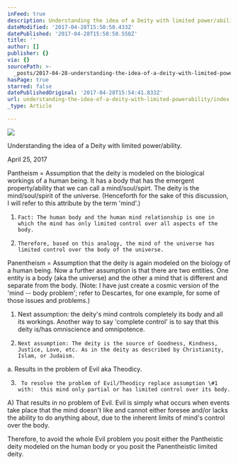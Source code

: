 ```yaml
---
inFeed: true
description: Understanding the idea of a Deity with limited power/ability.
dateModified: '2017-04-28T15:58:50.433Z'
datePublished: '2017-04-28T15:58:50.558Z'
title: ''
author: []
publisher: {}
via: {}
sourcePath: >-
  _posts/2017-04-28-understanding-the-idea-of-a-deity-with-limited-powerability.md
hasPage: true
starred: false
datePublishedOriginal: '2017-04-28T15:54:41.833Z'
url: understanding-the-idea-of-a-deity-with-limited-powerability/index.html
_type: Article

---
```

![](https://the-grid-user-content.s3-us-west-2.amazonaws.com/afcba68e-f0a8-4636-9893-a61ece84b66f.jpg)

Understanding the idea of a Deity with limited power/ability.

April 25, 2017

Pantheism = Assumption that the deity is modeled on the biological workings of a human being. It has a body that has the emergent property/ability that we can call a mind/soul/spirt. The deity is the mind/soul/spirit of the universe.  (Henceforth
for the sake of this discussion, I will refer to this attribute by the term 'mind'.)

1)     Fact: The human body and the human mind relationship is one in which the mind has only limited control over all aspects of the body.

2)     Therefore, based on this analogy, the mind of the universe has limited control over the body of the universe.

Panentheism = Assumption that the deity is again modeled on the biology of a human being. Now a further assumption is that there are two entities. One entity is a body (aka the universe) and the other a mind that is different and separate from the body. (Note: I have just create a cosmic version of the 'mind -- body problem'; refer to Descartes, for one
example, for some of those issues and problems.)

1)   Next assumption: the deity's mind controls completely its body and all its workings. Another way to say 'complete control' is to say that this deity is/has omniscience and omnipotence. 

2)     Next assumption: The deity is the source of Goodness, Kindness, Justice, Love, etc. As in the deity as described by Christianity, Islam, or Judaism.

a.     Results in the problem of Evil aka Theodicy.

3)      To resolve the problem of Evil/Theodicy replace assumption \#1 with:  this mind only partial or has limited control over its body.

A) That results in no problem of Evil. Evil is simply what occurs when events take place that the mind doesn't like and cannot either foresee and/or lacks the ability to do anything about, due to the inherent limits of mind's control over the body.

Therefore, to avoid the whole Evil problem you posit either the Pantheistic deity modeled on the human body or you posit the Panentheistic limited deity.